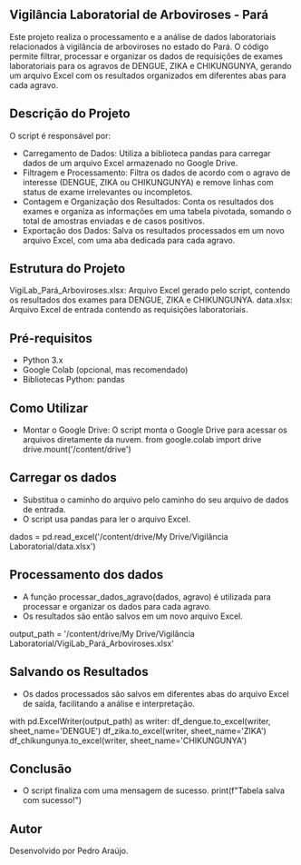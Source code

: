 ## Vigilância Laboratorial de Arboviroses - Pará

Este projeto realiza o processamento e a análise de dados laboratoriais relacionados à vigilância de arboviroses no estado do Pará. O código permite filtrar, processar e organizar os dados de requisições de exames laboratoriais para os agravos de DENGUE, ZIKA e CHIKUNGUNYA, gerando um arquivo Excel com os resultados organizados em diferentes abas para cada agravo.

## Descrição do Projeto

O script é responsável por:
- Carregamento de Dados: Utiliza a biblioteca pandas para carregar dados de um arquivo Excel armazenado no Google Drive.
- Filtragem e Processamento: Filtra os dados de acordo com o agravo de interesse (DENGUE, ZIKA ou CHIKUNGUNYA) e remove linhas com status de exame irrelevantes ou incompletos.
- Contagem e Organização dos Resultados: Conta os resultados dos exames e organiza as informações em uma tabela pivotada, somando o total de amostras enviadas e de casos positivos.
- Exportação dos Dados: Salva os resultados processados em um novo arquivo Excel, com uma aba dedicada para cada agravo.

## Estrutura do Projeto

VigiLab_Pará_Arboviroses.xlsx: Arquivo Excel gerado pelo script, contendo os resultados dos exames para DENGUE, ZIKA e CHIKUNGUNYA.
data.xlsx: Arquivo Excel de entrada contendo as requisições laboratoriais.

## Pré-requisitos
- Python 3.x
- Google Colab (opcional, mas recomendado)
- Bibliotecas Python: pandas

## Como Utilizar
- Montar o Google Drive: O script monta o Google Drive para acessar os arquivos diretamente da nuvem.
from google.colab import drive
drive.mount('/content/drive')

## Carregar os dados
- Substitua o caminho do arquivo pelo caminho do seu arquivo de dados de entrada.
- O script usa pandas para ler o arquivo Excel.

dados = pd.read_excel('/content/drive/My Drive/Vigilância Laboratorial/data.xlsx')

## Processamento dos dados
- A função processar_dados_agravo(dados, agravo) é utilizada para processar e organizar os dados para cada agravo.
- Os resultados são então salvos em um novo arquivo Excel.

output_path = '/content/drive/My Drive/Vigilância Laboratorial/VigiLab_Pará_Arboviroses.xlsx'

## Salvando os Resultados
- Os dados processados são salvos em diferentes abas do arquivo Excel de saída, facilitando a análise e interpretação.

with pd.ExcelWriter(output_path) as writer:
    df_dengue.to_excel(writer, sheet_name='DENGUE')
    df_zika.to_excel(writer, sheet_name='ZIKA')
    df_chikungunya.to_excel(writer, sheet_name='CHIKUNGUNYA')

## Conclusão
- O script finaliza com uma mensagem de sucesso.
print(f"Tabela salva com sucesso!")

## Autor
Desenvolvido por Pedro Araújo.
